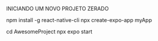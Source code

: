 
INICIANDO UM NOVO PROJETO ZERADO

npm install -g react-native-cli
npx create-expo-app myApp


cd AwesomeProject
npx expo start

